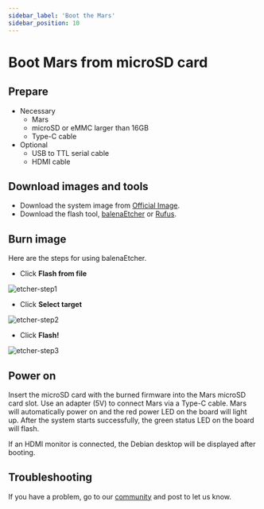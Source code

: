 ```yaml
---
sidebar_label: 'Boot the Mars'
sidebar_position: 10
---
```

# Boot Mars from microSD card

## Prepare

- Necessary
  - Mars
  - microSD or eMMC larger than 16GB
  - Type-C cable
- Optional
  - USB to TTL serial cable
  - HDMI cable

## Download images and tools

- Download the system image from [Official Image](https://milkv.io/docs/mars/resources/image).
- Download the flash tool, [balenaEtcher](https://etcher.balena.io/) or [Rufus](https://rufus.ie/en/).

## Burn image

Here are the steps for using balenaEtcher.

- Click **Flash from file**

![etcher-step1](/docs/duo/etcher-step1.png)

- Click **Select target**

![etcher-step2](/docs/duo/etcher-step2.png)

- Click **Flash!**

![etcher-step3](/docs/duo/etcher-step3.png)

## Power on

Insert the microSD card with the burned firmware into the Mars microSD card slot. Use an adapter (5V) to connect Mars via a Type-C cable. Mars will automatically power on and the red power LED on the board will light up. After the system starts successfully, the green status LED on the board will flash.

If an HDMI monitor is connected, the Debian desktop will be displayed after booting.

## Troubleshooting

If you have a problem, go to our [community](https://community.milkv.io/) and post to let us know.
